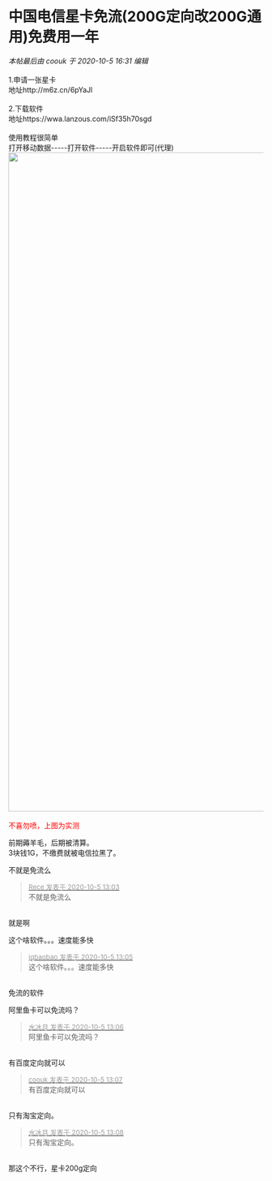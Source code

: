 # 中国电信星卡免流(200G定向改200G通用)免费用一年


<i class="pstatus"> 本帖最后由 coouk 于 2020-10-5 16:31 编辑 </i><br />
<br />
1.申请一张星卡<br />
地址http://m6z.cn/6pYaJl<br />
<br />
2.下载软件<br />
地址https://wwa.lanzous.com/iSf35h70sgd<br />
<br />
使用教程很简单<br />
打开移动数据-----打开软件-----开启软件即可(代理)<br />
<img id="aimg_mzd77" onclick="zoom(this, this.src, 0, 0, 0)" class="zoom" width="600" height="1300" src="https://pic3.58cdn.com.cn/nowater/webim/big/n_v20e805705d1284894b75466109c6c6023.png" onmouseover="img_onmouseoverfunc(this)" onclick="zoom(this)" style="cursor:pointer" border="0" alt="" /><br />
<br />
<font color="Red">不喜勿喷，上图为实测</font>

前期薅羊毛，后期被清算。<br />
3块钱1G，不缴费就被电信拉黑了。

不就是免流么

<div class="quote"><blockquote><font size="2"><a href="https://www.hostloc.com/forum.php?mod=redirect&amp;goto=findpost&amp;pid=9260813&amp;ptid=751085" target="_blank"><font color="#999999">Rece 发表于 2020-10-5 13:03</font></a></font><br />
不就是免流么</blockquote></div><br />
就是啊

这个啥软件。。。速度能多快

<div class="quote"><blockquote><font size="2"><a href="https://www.hostloc.com/forum.php?mod=redirect&amp;goto=findpost&amp;pid=9260823&amp;ptid=751085" target="_blank"><font color="#999999">jqbaobao 发表于 2020-10-5 13:05</font></a></font><br />
这个啥软件。。。速度能多快</blockquote></div><br />
免流的软件

阿里鱼卡可以免流吗？

<div class="quote"><blockquote><font size="2"><a href="https://www.hostloc.com/forum.php?mod=redirect&amp;goto=findpost&amp;pid=9260827&amp;ptid=751085" target="_blank"><font color="#999999">水冰月 发表于 2020-10-5 13:06</font></a></font><br />
阿里鱼卡可以免流吗？</blockquote></div><br />
有百度定向就可以

<div class="quote"><blockquote><font size="2"><a href="https://www.hostloc.com/forum.php?mod=redirect&amp;goto=findpost&amp;pid=9260831&amp;ptid=751085" target="_blank"><font color="#999999">coouk 发表于 2020-10-5 13:07</font></a></font><br />
有百度定向就可以</blockquote></div><br />
只有淘宝定向。

<div class="quote"><blockquote><font size="2"><a href="https://www.hostloc.com/forum.php?mod=redirect&amp;goto=findpost&amp;pid=9260836&amp;ptid=751085" target="_blank"><font color="#999999">水冰月 发表于 2020-10-5 13:08</font></a></font><br />
只有淘宝定向。</blockquote></div><br />
<img src="static/image/smiley/default/lol.gif" smilieid="12" border="0" alt="" />那这个不行，星卡200g定向
